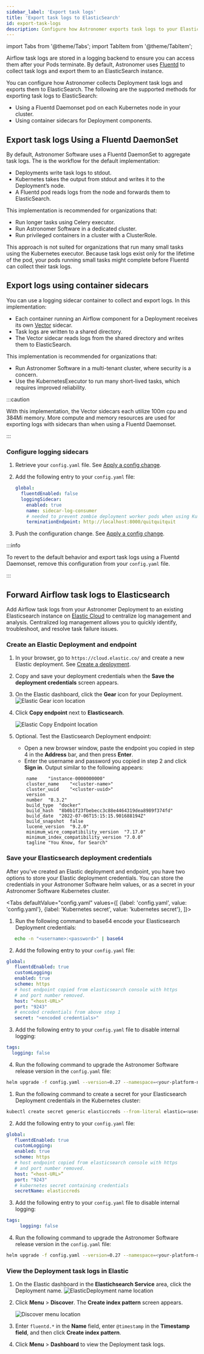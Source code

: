 ```yaml
---
sidebar_label: 'Export task logs'
title: 'Export task logs to ElasticSearch'
id: export-task-logs
description: Configure how Astronomer exports task logs to your ElasticSearch instance.
---
```


import Tabs from '@theme/Tabs';
import TabItem from '@theme/TabItem';

Airflow task logs are stored in a logging backend to ensure you can access them after your Pods terminate. By default, Astronomer uses [Fluentd](https://www.fluentd.org/) to collect task logs and export them to an ElasticSearch instance.

You can configure how Astronomer collects Deployment task logs and exports them to ElasticSearch. The following are the supported methods for exporting task logs to ElasticSearch:

- Using a Fluentd Daemonset pod on each Kubernetes node in your cluster.
- Using container sidecars for Deployment components.

## Export task logs Using a Fluentd DaemonSet

By default, Astronomer Software uses a Fluentd DaemonSet to aggregate task logs. The is the workflow for the default implementation:

- Deployments write task logs to stdout.
- Kubernetes takes the output from stdout and writes it to the Deployment’s node.
- A Fluentd pod reads logs from the node and forwards them to ElasticSearch.

This implementation is recommended for organizations that:

- Run longer tasks using Celery executor.
- Run Astronomer Software in a dedicated cluster.
- Run privileged containers in a cluster with a ClusterRole.

This approach is not suited for organizations that run many small tasks using the Kubernetes executor. Because task logs exist only for the lifetime of the pod, your pods running small tasks might complete before Fluentd can collect their task logs.

## Export logs using container sidecars

You can use a logging sidecar container to collect and export logs. In this implementation:

- Each container running an Airflow component for a Deployment receives its own [Vector](https://vector.dev/) sidecar.
- Task logs are written to a shared directory.
- The Vector sidecar reads logs from the shared directory and writes them to ElasticSearch.

This implementation is recommended for organizations that:

- Run Astronomer Software in a multi-tenant cluster, where security is a concern.
- Use the KubernetesExecutor to run many short-lived tasks, which requires improved reliability.

:::caution

With this implementation, the Vector sidecars each utilize 100m cpu and 384Mi memory. More compute and memory resources are used for exporting logs with sidecars than when using a Fluentd Daemonset.

:::

### Configure logging sidecars

1. Retrieve your `config.yaml` file. See [Apply a config change](apply-platform-config.md).
2. Add the following entry to your `config.yaml` file:

    ```yaml
    global:
      fluentdEnabled: false
      loggingSidecar:
        enabled: true
        name: sidecar-log-consumer
        # needed to prevent zombie deployment worker pods when using KubernetesExecutor
        terminationEndpoint: http://localhost:8000/quitquitquit
    ```
3. Push the configuration change. See [Apply a config change](apply-platform-config.md).


:::info

To revert to the default behavior and export task logs using a Fluentd Daemonset, remove this configuration from your `config.yaml` file.

:::

## Forward Airflow task logs to Elasticsearch

Add Airflow task logs from your Astronomer Deployment to an existing Elasticsearch instance on [Elastic Cloud](https://www.elastic.co/cloud/) to centralize log management and analysis. Centralized log management allows you to quickly identify, troubleshoot, and resolve task failure issues.

### Create an Elastic Deployment and endpoint

1. In your browser, go to `https://cloud.elastic.co/` and create a new Elastic deployment. See [Create a deployment](https://www.elastic.co/guide/en/cloud/current/ec-create-deployment.html#ec-create-deployment).
2. Copy and save your deployment credentials when the **Save the deployment credentials** screen appears.
3. On the Elastic dashboard, click the **Gear** icon for your Deployment.
  ![Elastic Gear icon location](/img/docs/elasticsearch-gear-icon.png)
4. Click **Copy endpoint** next to **Elasticsearch**.

    ![Elastic Copy Endpoint location](/img/docs/elasticsearch-copy-endpoint.png)

5. Optional. Test the Elasticsearch Deployment endpoint:
    - Open a new browser window, paste the endpoint you copied in step 4 in the **Address** bar, and then press **Enter**.
    - Enter the username and password you copied in step 2 and click **Sign in**. Output similar to the following appears:
    ```text
        name	"instance-0000000000"
        cluster_name	"<cluster-name>"
        cluster_uuid	"<cluster-uuid>"
        version	
        number	"8.3.2"
        build_type	"docker"
        build_hash	"8b0b1f23fbebecc3c88e4464319dea8989f374fd"
        build_date	"2022-07-06T15:15:15.901688194Z"
        build_snapshot	false
        lucene_version	"9.2.0"
        minimum_wire_compatibility_version	"7.17.0"
        minimum_index_compatibility_version	"7.0.0"
        tagline	"You Know, for Search"
    ``` 

### Save your Elasticsearch deployment credentials

After you've created an Elastic deployment and endpoint, you have two options to store your Elastic deployment credentials. You can store the credentials in your Astronomer Software helm values, or as a secret in your Astronomer Software Kubernetes cluster.

<Tabs
    defaultValue="config.yaml"
    values={[
        {label: 'config.yaml', value: 'config.yaml'},
        {label: 'Kubernetes secret', value: 'kubernetes secret'},
    ]}>
<TabItem value="config.yaml">

1. Run the following command to base64 encode your Elasticsearch Deployment credentials:

 ```bash
    echo -n "<username>:<password>" | base64
 ```
2. Add the following entry to your `config.yaml` file:

 ```yaml
 global:
    fluentdEnabled: true
    customLogging:
    enabled: true
    scheme: https
    # host endpoint copied from elasticsearch console with https
    # and port number removed.
    host: “<host-URL>”
    port: "9243"
    # encoded credentials from above step 1
    secret: "<encoded credentials>"    
 ```
3. Add the following entry to your `config.yaml` file to disable internal logging:

 ```yaml
 tags:
   logging: false     
 ```
4. Run the following command to upgrade the Astronomer Software release version in the `config.yaml` file:

 ```bash
 helm upgrade -f config.yaml --version=0.27 --namespace=<your-platform-namespace> <your-platform-release-name> astronomer/astronomer
 ```

</TabItem>
<TabItem value="kubernetes secret">

1. Run the following command to create a secret for your Elasticsearch Deployment credentials in the Kubernetes cluster:

 ```bash
 kubectl create secret generic elasticcreds --from-literal elastic=<username>:<password> --namespace=<your-platform-namespace>
 ```
2. Add the following entry to your `config.yaml` file:

 ```yaml
 global:
    fluentdEnabled: true
    customLogging:
    enabled: true
    scheme: https
    # host endpoint copied from elasticsearch console with https
    # and port number removed.
    host: “<host-URL>”
    port: "9243"
    # kubernetes secret containing credentials
    secretName: elasticcreds   
 ```
3. Add the following entry to your `config.yaml` file to disable internal logging:

 ```yaml
 tags:
      logging: false    
 ```
4. Run the following command to upgrade the Astronomer Software release version in the `config.yaml` file:

  ```bash
  helm upgrade -f config.yaml --version=0.27 --namespace=<your-platform-namespace> <your-platform-release-name> astronomer/astronomer
 ```
  
</TabItem>
</Tabs>

### View the Deployment task logs in Elastic

1. On the Elastic dashboard in the **Elastichsearch Service** area, click the Deployment name.
  ![ElasticDeployment name location](/img/docs/elasticsearch-deployment-name.png)
2. Click **Menu** > **Discover**. The **Create index pattern** screen appears.

    ![Discover menu location](/img/docs/elasticsearch-discover.png)

3. Enter `fluentd.*` in the **Name** field, enter `@timestamp` in the **Timestamp field**, and then click **Create index pattern**.
4. Click **Menu** > **Dashboard** to view the Deployment task logs.
